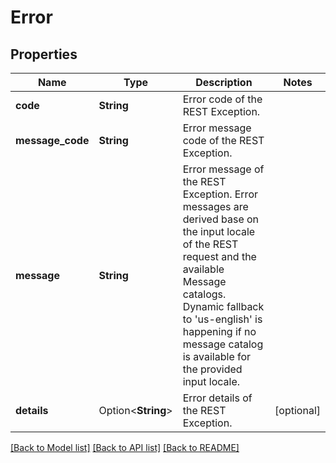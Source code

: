 # Error

## Properties

Name | Type | Description | Notes
------------ | ------------- | ------------- | -------------
**code** | **String** | Error code of the REST Exception.  | 
**message_code** | **String** | Error message code of the REST Exception.  | 
**message** | **String** | Error message of the REST Exception. Error messages are derived base on the input locale of the REST request and the available Message catalogs. Dynamic fallback to 'us-english' is happening if no message catalog is available for the provided input locale. | 
**details** | Option<**String**> | Error details of the REST Exception.  | [optional]

[[Back to Model list]](../README.md#documentation-for-models) [[Back to API list]](../README.md#documentation-for-api-endpoints) [[Back to README]](../README.md)



